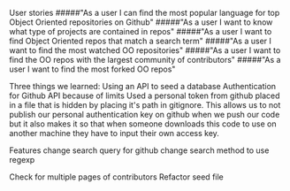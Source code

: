 User stories
  #####"As a user I can find the most popular language for top Object Oriented repositories on Github"
  #####"As a user I want to know what type of projects are contained in repos"
  #####"As a user I want to find Object Oriented repos that match a search term"
  #####"As a user I want to find the most watched OO repositories"
  #####"As a user I want to find the OO repos with the largest community of contributors"
  #####"As a user I want to find the most forked OO repos"



Three things we learned:
Using an API to seed a database
Authentication for Github API because of limits
  Used a personal token from github placed in a file that is hidden by placing it's path in gitignore.  This allows us to not publish our personal authentication key on github when we push our code but it also makes it so that when someone downloads this code to use on another machine they have to input their own access key.


Features
  change search query for github
  change search method to use regexp

  Check for multiple pages of contributors
  Refactor seed file
